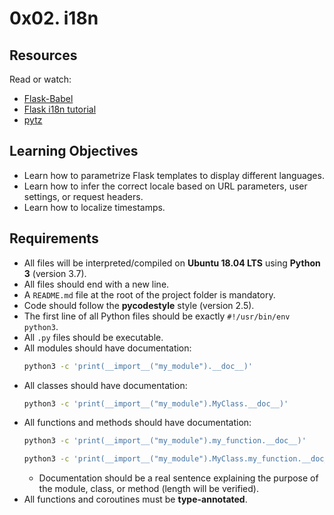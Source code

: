 # 0x02. i18n

## Resources
Read or watch:
- [Flask-Babel](https://flask-babel.tkte.ch/)
- [Flask i18n tutorial](https://flask.palletsprojects.com/en/2.0.x/patterns/i18n/)
- [pytz](https://pytz.sourceforge.net/)

## Learning Objectives
- Learn how to parametrize Flask templates to display different languages.
- Learn how to infer the correct locale based on URL parameters, user settings, or request headers.
- Learn how to localize timestamps.

## Requirements
- All files will be interpreted/compiled on **Ubuntu 18.04 LTS** using **Python 3** (version 3.7).
- All files should end with a new line.
- A `README.md` file at the root of the project folder is mandatory.
- Code should follow the **pycodestyle** style (version 2.5).
- The first line of all Python files should be exactly `#!/usr/bin/env python3`.
- All `.py` files should be executable.
- All modules should have documentation:
  ```bash
  python3 -c 'print(__import__("my_module").__doc__)'
  ```
- All classes should have documentation:
  ```bash
  python3 -c 'print(__import__("my_module").MyClass.__doc__)'
  ```
- All functions and methods should have documentation:
  ```bash
  python3 -c 'print(__import__("my_module").my_function.__doc__)'
  ```
  ```bash
  python3 -c 'print(__import__("my_module").MyClass.my_function.__doc__)'
  ```
  - Documentation should be a real sentence explaining the purpose of the module, class, or method (length will be verified).
- All functions and coroutines must be **type-annotated**.

